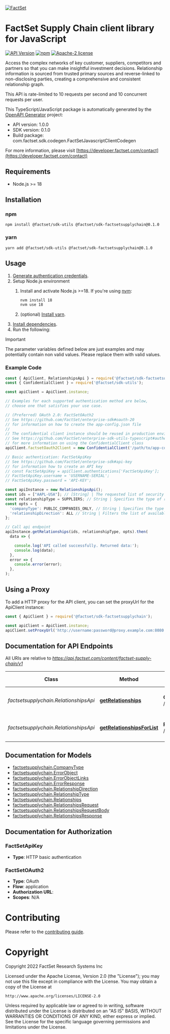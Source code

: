 [![FactSet](https://raw.githubusercontent.com/factset/enterprise-sdk/main/docs/images/factset-logo.svg)](https://www.factset.com)

# FactSet Supply Chain client library for JavaScript

[![API Version](https://img.shields.io/badge/api-v1.0.0-blue)](https://developer.factset.com/api-catalog/factset-supply-chain-api)
[![npm](https://img.shields.io/badge/npm-v0.1.0-orange)](https://www.npmjs.com/package/@factset/sdk-factsetsupplychain/v/0.1.0)
[![Apache-2 license](https://img.shields.io/badge/license-Apache2-brightgreen.svg)](https://www.apache.org/licenses/LICENSE-2.0)

Access the complex networks of key customer, suppliers, competitors and partners so that you can make insightful investment decisions. Relationship information is sourced from trusted primary sources and reverse-linked to non-disclosing parties, creating a comprehensive and consistent relationship graph. <p>This
API is rate-limited to 10 requests per second and 10 concurrent requests per
user.</p>


This TypeScript/JavaScript package is automatically generated by the [OpenAPI Generator](https://openapi-generator.tech) project:

- API version: 1.0.0
- SDK version: 0.1.0
- Build package: com.factset.sdk.codegen.FactSetJavascriptClientCodegen

For more information, please visit [https://developer.factset.com/contact](https://developer.factset.com/contact)

## Requirements

* Node.js >= 18

## Installation

### npm

```shell
npm install @factset/sdk-utils @factset/sdk-factsetsupplychain@0.1.0
```

### yarn

```shell
yarn add @factset/sdk-utils @factset/sdk-factsetsupplychain@0.1.0
```

## Usage

1. [Generate authentication credentials](../../../../README.md#authentication).
2. Setup Node.js environment
   1. Install and activate Node.js >=18. If you're using [nvm](https://github.com/nvm-sh/nvm):

      ```sh
      nvm install 18
      nvm use 18
      ```

   2. (optional) [Install yarn](https://yarnpkg.com/getting-started/install).
3. [Install dependencies](#installation).
4. Run the following:

> [!IMPORTANT]
> The parameter variables defined below are just examples and may potentially contain non valid values. Please replace them with valid values.

### Example Code


```javascript
const { ApiClient, RelationshipsApi } = require('@factset/sdk-factsetsupplychain');
const { ConfidentialClient } = require('@factset/sdk-utils');

const apiClient = ApiClient.instance;

// Examples for each supported authentication method are below,
// choose one that satisfies your use case.

// (Preferred) OAuth 2.0: FactSetOAuth2
// See https://github.com/FactSet/enterprise-sdk#oauth-20
// for information on how to create the app-config.json file
//
// The confidential client instance should be reused in production environments.
// See https://github.com/FactSet/enterprise-sdk-utils-typescript#authentication
// for more information on using the ConfidentialClient class
apiClient.factsetOauth2Client = new ConfidentialClient('/path/to/app-config.json');

// Basic authentication: FactSetApiKey
// See https://github.com/FactSet/enterprise-sdk#api-key
// for information how to create an API key
// const FactSetApiKey = apiClient.authentications['FactSetApiKey'];
// FactSetApiKey.username = 'USERNAME-SERIAL';
// FactSetApiKey.password = 'API-KEY';

const apiInstance = new RelationshipsApi();
const ids = ["AAPL-USA"]; // [String] | The requested list of security identifiers. Accepted ID types include Market Tickers, SEDOL, ISINs, CUSIPs, or FactSet Permanent Ids. * Make Note - id limit of 500 
const relationshipType = SUPPLIERS; // String | Specifies the type of relationship to filter the results  -   * **SUPPLIERS** = Entities from which the source company purchases goods or services; the opposite of “Customer” relationship.   * **COMPETITORS** = Entities disclosed by the source company as competitors.   * **CUSTOMERS** = Entities to which the source company sells products/services; the “opposite” of Supplier relationship.   * **PARTNERS** = Entities in which the source company owns an equity stake (“opposite” of an Investor relationship). 
const opts = {
  'companyType': PUBLIC_COMPANIES_ONLY, // String | Specifies the type of companies to filter by  -   * **PUBLIC_COMPANIES_ONLY** = Display public company relationships only.   * **PRIVATE_COMPANIES_ONLY** = Display private company relationships only.   * **ALL** = Display public and private company relationships. 
  'relationshipDirection': ALL // String | Filters the list of available relationship directions -   * **ALL** = All relationship directions.   * **DIRECT** = Direct indicates that the source company named the relationship.   * **REVERSE** = Reverse indicates that the target company named the relationship. 
};

// Call api endpoint
apiInstance.getRelationships(ids, relationshipType, opts).then(
  data => {

    console.log('API called successfully. Returned data:');
    console.log(data);
  },
  error => {
    console.error(error);
  },
);

```


## Using a Proxy

To add a HTTP proxy for the API client, you can set the proxyUrl for the ApiClient instance:

```javascript
const { ApiClient } = require('@factset/sdk-factsetsupplychain');

const apiClient = ApiClient.instance;
apiClient.setProxyUrl('http://username:password@proxy.example.com:8080');
```

## Documentation for API Endpoints

All URIs are relative to *https://api.factset.com/content/factset-supply-chain/v1*

Class | Method | HTTP request | Description
------------ | ------------- | ------------- | -------------
*factsetsupplychain.RelationshipsApi* | [**getRelationships**](docs/RelationshipsApi.md#getRelationships) | **GET** /relationships | Returns Supply Chain Relationships Data.
*factsetsupplychain.RelationshipsApi* | [**getRelationshipsForList**](docs/RelationshipsApi.md#getRelationshipsForList) | **POST** /relationships | Returns Supply Chain Relationships Data.


## Documentation for Models

 - [factsetsupplychain.CompanyType](docs/CompanyType.md)
 - [factsetsupplychain.ErrorObject](docs/ErrorObject.md)
 - [factsetsupplychain.ErrorObjectLinks](docs/ErrorObjectLinks.md)
 - [factsetsupplychain.ErrorResponse](docs/ErrorResponse.md)
 - [factsetsupplychain.RelationshipDirection](docs/RelationshipDirection.md)
 - [factsetsupplychain.RelationshipType](docs/RelationshipType.md)
 - [factsetsupplychain.Relationships](docs/Relationships.md)
 - [factsetsupplychain.RelationshipsRequest](docs/RelationshipsRequest.md)
 - [factsetsupplychain.RelationshipsRequestBody](docs/RelationshipsRequestBody.md)
 - [factsetsupplychain.RelationshipsResponse](docs/RelationshipsResponse.md)


## Documentation for Authorization



### FactSetApiKey

- **Type**: HTTP basic authentication



### FactSetOAuth2


- **Type**: OAuth
- **Flow**: application
- **Authorization URL**: 
- **Scopes**: N/A


# Contributing

Please refer to the [contributing guide](../../../../CONTRIBUTING.md).

# Copyright

Copyright 2022 FactSet Research Systems Inc

Licensed under the Apache License, Version 2.0 (the "License");
you may not use this file except in compliance with the License.
You may obtain a copy of the License at

    http://www.apache.org/licenses/LICENSE-2.0

Unless required by applicable law or agreed to in writing, software
distributed under the License is distributed on an "AS IS" BASIS,
WITHOUT WARRANTIES OR CONDITIONS OF ANY KIND, either express or implied.
See the License for the specific language governing permissions and
limitations under the License.
